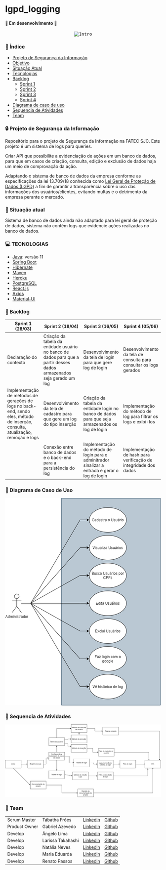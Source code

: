 # lgpd_logging

 
#### 🚧  Em desenvolvimento  🚧

<p align="center">
  <kbd>
    <img src="https://i.imgur.com/oggQ9xY.mp4" alt="Intro">
  </kbd>
</p>


### :checkered_flag: Índice 

<!--ts-->
   * [Projeto de Segurança da Informação](#projeto)
   * [Objetivo](#objetivo)
   * [Situação Atual](#situação)
   * [Tecnologias](#tecnologias)
   * [Backlog](#backlog)
      * [Sprint 1](#sprint-1)
      * [Sprint 2](#sprint-2)
      * [Sprint 3](#sprint-3)
      * [Sprint 4](#sprint-4)
   * [Diagrama de caso de uso](#diagrama-caso-de-uso)
   * [Sequencia de Atividades](#sequencia)
   * [Team](#team)
<!--te-->


### :lock: Projeto de Segurança da Informação <a name="projeto"></a>
Repositório para o projeto de Segurança da Informação na FATEC SJC.
Este projeto é um sistema de logs para queries. 
 
Criar API que possibilite a evidenciação de ações em um banco de dados, para que em casos de criação, consulta, edição e exclusão de dados haja um meio de comprovação da ação.

Adaptando o sistema de banco de dados da empresa conforme as especificações da lei 13.709/18
conhecida como [Lei Geral de Proteção de Dados (LGPD)](http://www.planalto.gov.br/ccivil_03/_ato2015-2018/2018/lei/l13709.htm) a fim de garantir a transparência sobre o uso das informações dos usuários/clientes, evitando multas e o detrimento da empresa perante o mercado.

### :triangular_flag_on_post: Situação atual <a name="objetivo"></a>
Sistema de banco de dados ainda não adaptado para lei geral de proteção de dados, sistema não contém logs que evidencie ações realizadas no banco de dados.

### :computer: TECNOLOGIAS <a name="tecnologias"></a>
- [Java](https://docs.oracle.com/en/java/javase/11/): versão 11
- [Spring Boot](https://docs.spring.io/spring-boot/docs/current/reference/htmlsingle/)
- [Hibernate](https://hibernate.org/orm/documentation/5.4/)
- [Maven](https://maven.apache.org/guides/)
- [Heroku](https://devcenter.heroku.com/categories/reference)
- [PostgreSQL](https://www.postgresql.org/docs/)
- [React.js](https://pt-br.reactjs.org/docs/react-api.html)
- [Axios](https://github.com/axios/axios)
- [Material-UI](https://material-ui.com/pt/)


### :bookmark_tabs: Backlog <a name="backlog"></a>


|  Sprint 1 (28/03) |  Sprint 2 (18/04)| Sprint 3 (16/05) |  Sprint 4 (05/06)|
|---|---|---|---|
|  Declaração do contexto  | Criação da tabela da entidade usuário no banco de dados para que a partir desses dados armazenados seja gerado um log  | Desenvolvimento da tela de login para que gere log de login  | Desenvolvimento da tela de consulta para consultar os logs gerados  |
|  Implementação de métodos de gerações de logs no back-end, sendo eles, método de inserção, consulta, atualização, remoção e logs  |  Desenvolvimento da tela de cadastro para que gere um log do tipo inserção |  Criação da tabela da entidade login no banco de dados para que seja armazenados os log de login |  Implementação do método de log para filtrar os logs e exibí-los |
|   |  Conexão entre banco de dados e o back-end para a persistência do log | Implementação do método de login para o adminitrador sinalizar a entrada  e gerar o log de login  | Implementação de hash para verificação de integridade dos dados  |

### :date: Diagrama de Caso de Uso <a name="diagrama-caso-de-uso"></a>
![Diagrama de caso de uso](https://github.com/az3vedo/lgpd_logging/blob/documentation/Imagens/DiagramaDeCasoDeUso.png)

### :date: Sequencia de Atividades <a name="sequencia"></a>
![Sequencia de atividades](https://github.com/az3vedo/lgpd_logging/blob/documentation/Imagens/sequenciaAtividade.png)

### 	:two_women_holding_hands: Team <a name="team"></a>


<table>
    <thead>
    </thead>
    <tbody>
      <tr>
        <td>Scrum Master</td>
        <td>Tábatha Fróes</td>
        <td><a href = "https://www.linkedin.com/  in/tabathafroes/">Linkedin</a></td>
        <td><a href = "https://github.com/tabathafroes">Github</a></td>       
      </tr>
    <tr>
       <td>Product Owner</td>
        <td>Gabriel Azevedo</td>
            <td><a href = "https://www.linkedin.com/in/gabrielsouzati">Linkedin</a></td>
            <td><a href = "https://github.com/az3vedo">Github</a></td>           
    </tr>
    <tr>
            <td>Develop</td>
            <td>Ângelo Lima</td>
            <td><a href = "https://www.linkedin.com/in/%C3%A2ngelo-lima-0003201b0/">Linkedin</a></td>
            <td><a href = "https://github.com/angelovlima">Github</a></td>           
        </tr>
        <tr>
            <td>Develop</td>
            <td>Larissa Takahashi</td> 
            <td><a href = "https://www.linkedin.com/in/larissa-miho-takahashi/">Linkedin</a></td> 
            <td><a href = "https://github.com/LarissaMiho"> Github</a> </td>
        </tr>
        <tr>
            <td>Develop</td>
            <td>Natália Neves</td>
            <td> <a href= "https://www.linkedin.com/in/natalia-reis-neves">Linkedin</a></td>
            <td> <a href= "https://github.com/natalianeves18">Github</a></td>
        </tr>
        <tr>
            <td>Develop</td>
            <td>Maria Eduarda</td>
            <td><a href= "https://www.linkedin.com/in/mariaeduarda-oliveira">Linkedin</a></td>
            <td><a href = "https://github.com/Eduarda-Oliveira">Github</a></td>
        </tr>
        <tr>
            <td>Develop</td>
            <td>Renato Passos</td> 
            <td><a href = "https://www.linkedin.com/in/renato-passos-049598185/">Linkedin</a></td>
            <td><a href = "https://github.com/Renato-Passos">Github</a></td>
      </tr>
   </tbody>
</table>